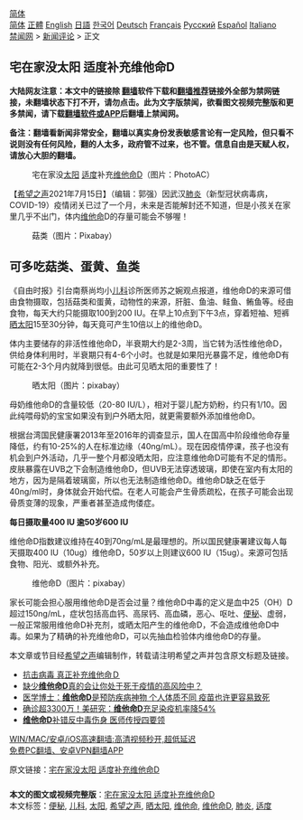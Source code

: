  <!-- 面包屑导航 --> <div class="breadcrumb"><!-- GTranslate: https://gtranslate.io/ -->  <div class="switcher notranslate">  <div class="selected">  <a href="#" onclick="return false;"> 简体</a>  </div>  <div class="option">  <a href="https://www.bannedbook.org" onclick="doGTranslate('zh-CN|zh-CN');jQuery('div.switcher div.selected a').html(jQuery(this).html());return false;" title="简体中文" class="nturl selected"> 简体</a>  <a href="https://www.bannedbook.org/zh-tw/" onclick="doGTranslate('zh-CN|zh-TW');jQuery('div.switcher div.selected a').html(jQuery(this).html());return false;" title="繁體中文" class="nturl"> 正體</a>  <a href="https://www.bannedbook.org/en/" onclick="doGTranslate('zh-CN|en');jQuery('div.switcher div.selected a').html(jQuery(this).html());return false;" title="English" class="nturl"> English</a>  <a href="https://www.bannedbook.org/ja/" onclick="doGTranslate('zh-CN|ja');jQuery('div.switcher div.selected a').html(jQuery(this).html());return false;" title="日本語" class="nturl"> 日語</a>  <a href="https://www.bannedbook.org/ko/" onclick="doGTranslate('zh-CN|ko');jQuery('div.switcher div.selected a').html(jQuery(this).html());return false;" title="한국어" class="nturl"> 한국어</a>  <a href="https://www.bannedbook.org/de/" onclick="doGTranslate('zh-CN|de');jQuery('div.switcher div.selected a').html(jQuery(this).html());return false;" title="Deutsch" class="nturl"> Deutsch</a>  <a href="https://www.bannedbook.org/fr/" onclick="doGTranslate('zh-CN|fr');jQuery('div.switcher div.selected a').html(jQuery(this).html());return false;" title="Français" class="nturl"> Français</a>  <a href="https://www.bannedbook.org/ru/" onclick="doGTranslate('zh-CN|ru');jQuery('div.switcher div.selected a').html(jQuery(this).html());return false;" title="Русский" class="nturl"> Русский</a>  <a href="https://www.bannedbook.org/es/" onclick="doGTranslate('zh-CN|es');jQuery('div.switcher div.selected a').html(jQuery(this).html());return false;" title="Español" class="nturl"> Español</a>  <a href="https://www.bannedbook.org/it/" onclick="doGTranslate('zh-CN|it');jQuery('div.switcher div.selected a').html(jQuery(this).html());return false;" title="Italiano" class="nturl"> Italiano</a>  </div>  </div>      <div class='breadcrumb-sub'><!-- Breadcrumb NavXT 6.3.0 --> <a href="https://www.bannedbook.org/" class="home">禁闻网</a> &gt; <a href="https://www.bannedbook.org/bnews/comments/" class="category">新闻评论</a> &gt; 正文</div></div><h2>宅在家没太阳 适度补充维他命D</h2> <p class="notice"><b>大陆网友注意：本文中的链接除 <a href="https://github.com/bannedbook/fanqiang" >翻墙</a>软件下载和<a href="https://github.com/killgcd/justmysocks/blob/master/README.md">翻墙推荐</a>链接外全部为禁网链接，未翻墙状态下打不开，请勿点击。此为文字版禁闻，欲看图文视频完整版和更多禁闻，请下载<a href="https://github.com/bannedbook/fanqiang">翻墙软件或APP</a>后翻墙上禁闻网。</p><p>备注：翻墙看新闻非常安全，翻墙以真实身份发表敏感言论有一定风险，但只看不说则没有任何风险，翻的人太多，政府管不过来，也不管。信息自由是天赋人权，请放心大胆的翻墙。</b></p>  <div class="entry"> <figure> <p><figcaption>宅在家没<a href="https://www.bannedbook.org/bnews/tag/%e5%a4%aa%e9%98%b3/" class="st_tag internal_tag" rel="tag" title="标签 太阳 下的日志">太阳</a> <a href="https://www.bannedbook.org/bnews/tag/%E9%80%82%E5%BA%A6/" class="st_tag internal_tag" rel="tag" title="标签 适度 下的日志">适度</a>补充<a href="https://www.bannedbook.org/bnews/tag/%E7%BB%B4%E4%BB%96%E5%91%BDD/" class="st_tag internal_tag" rel="tag" title="标签 维他命D 下的日志">维他命D</a>（图片：PhotoAC）</figcaption></figure> <p>【<span class='wp_keywordlink_affiliate'><a href="https://www.soundofhope.org" title="希望之声" target="_blank">希望之声</a></span>2021年7月15日】（编辑：郭强）因武汉<a href="https://www.bannedbook.org/bnews/tag/%e8%82%ba%e7%82%8e/" class="st_tag internal_tag" rel="tag" title="标签 肺炎 下的日志">肺炎</a>（新型冠状病毒病，COVID-19）疫情闭关已过了一个月，未来是否能解封还不知道，但是小孩关在家里几乎不出门，体内<a href="https://www.bannedbook.org/bnews/tag/%e7%bb%b4%e4%bb%96%e5%91%bd/" class="st_tag internal_tag" rel="tag" title="标签 维他命 下的日志">维他命</a>D的存量可能会不够喔！</p> <figure><figcaption>菇类（图片：Pixabay）</figcaption></figure> <h2>可多吃菇类、蛋黄、鱼类</h2> <p>《自由时报》引台南蔡尚均小<a href="https://www.bannedbook.org/bnews/tag/%E5%84%BF%E7%A7%91/" class="st_tag internal_tag" rel="tag" title="标签 儿科 下的日志">儿科</a>诊所医师苏之婉观点报道，维他命D的来源可借由食物摄取，包括菇类和蛋黄，动物性的来源，肝脏、鱼油、鲑鱼、鲔鱼等。经由食物，每天大约只能摄取100到200 IU。在早上10点到下午3点，穿着短袖、短裤<a href="https://www.bannedbook.org/bnews/tag/%E6%99%92%E5%A4%AA%E9%98%B3/" class="st_tag internal_tag" rel="tag" title="标签 晒太阳 下的日志">晒太阳</a>15至30分钟，每天竟可产生10倍以上的维他命D。</p>  <p>体内主要储存的非活性维他命D，半衰期大约是2-3周，当它转为活性维他命D，供给身体利用时，半衰期只有4-6个小时。也就是如果阳光暴露不足，维他命D有可能在2-3个月内就降到很低。由此可见晒太阳的重要性了！</p> <figure><figcaption>晒太阳（图片：pixabay）</figcaption></figure> <p>母奶维他命D的含量较低（20-80 IU/L），相对于婴儿配方奶粉，约只有1/10。因此纯喂母奶的宝宝如果没有到户外晒太阳，就更需要额外添加维他命D。</p>  <p>根据台湾国民健康署2013年至2016年的调查显示，国人在国高中阶段维他命存量降低，约有10-25%的人在标准边缘（40ng/mL）。现在因疫情停课，孩子也没有机会到户外活动，几乎一整个月都没晒太阳，应注意维他命D可能有不足的情形。皮肤暴露在UVB之下会制造维他命D，但UVB无法穿透玻璃，即使在室内有太阳的地方，因为是隔着玻璃窗，所以也无法制造维他命D。维他命D缺乏在低于40ng/ml时，身体就会开始代偿。在老人可能会产生骨质疏松，在孩子可能会出现骨质变薄的现象，严重者甚至造成佝偻症。</p> <p><strong>每日摄取量400 IU 逾50岁600 IU</strong></p>  <p>维他命D指数建议维持在40到70ng/mL是最理想的。所以国民健康署建议每人每天摄取400 IU（10ug）维他命D，50岁以上则建议600 IU（15ug）。来源可包括食物、阳光、或额外补充。</p> <figure><figcaption>维他命D（图片：pixabay）</figcaption></figure> <p>家长可能会担心服用维他命D是否会过量？维他命D中毒的定义是血中25（OH）D超过150ng/mL，症状包括高血钙、高尿钙、高血磷，恶心、呕吐、<a href="https://www.bannedbook.org/bnews/tag/%e4%be%bf%e7%a7%98/" class="st_tag internal_tag" rel="tag" title="标签 便秘 下的日志">便秘</a>、虚弱，一般正常服用维他命D补充剂，或晒太阳产生的维他命D，不会造成维他命D中毒。如果为了精确的补充维他命D，可以先抽血检验体内维他命D的存量。</p>  <p>本文章或节目经<a href="https://www.bannedbook.org/bnews/tag/%e5%b8%8c%e6%9c%9b%e4%b9%8b%e5%a3%b0/" class="st_tag internal_tag" rel="tag" title="标签 希望之声 下的日志">希望之声</a>编辑制作，转载请注明希望之声并包含原文标题及链接。 </p> <ul class='op-related-articles' title='相关阅读'> <li><a href='https://www.bannedbook.org/bnews/comments/20210220/1490807.html' target='_blank'>抗击病毒 真正补充维他命Ｄ</a></li> <li><a href='https://www.bannedbook.org/bnews/comments/20210102/1459512.html' target='_blank'>缺少<b>维他命D</b>真的会让你处于死于疫情的高风险中？</a></li> <li><a href='https://www.bannedbook.org/bnews/bannedvideo/20201231/1458408.html' target='_blank'>医学博士：<b>维他命D</b>是预防疾病神物 个人体质不同 疫苗也许更容易致死</a></li> <li><a href='https://www.bannedbook.org/bnews/comments/20200930/1405719.html' target='_blank'>确诊超3300万！美研究：<b>维他命D</b>充足染疫机率降54%</a></li> <li><a href='https://www.bannedbook.org/bnews/cnnews/20180628/963991.html' target='_blank'><b>维他命D</b>补错反中毒伤身 医师传授四要领</a></li> </ul> <p class="texttj"> <a href="https://github.com/bannedbook/fanqiang/wiki/V2ray%E6%9C%BA%E5%9C%BA" target="_blank">WIN/MAC/安卓/iOS高速翻墙:高清视频秒开,超低延迟</a><br/> <a href="https://github.com/bannedbook/fanqiang/wiki/%E7%A6%81%E9%97%BB%E7%BD%91%E5%AE%89%E5%8D%93%E7%BF%BB%E5%A2%99%E6%96%B0%E9%97%BBAPP" target="_blank">免费PC翻墙、安卓VPN翻墙APP</a></p><p>原文链接：<a class="src_link"  href="https://www.soundofhope.org/post/525176" target="_blank">宅在家没太阳 适度补充维他命D</a></p><a name='sharetosocial'></a>  <div style="margin-bottom:5px;padding-bottom:5px;clear:both"> <div id="archive-pix-1" class="banner-ads"> <!-- AuctionX Display platform tag START --> <div id="26318x728x90x621x_ADSLOT2" clicktrack="%%CLICK_URL_ESC%%"></div> <!-- AuctionX Display platform tag END --> </div> <div id="archive-pix-2" class="banner-ads"> <!-- AuctionX Display platform tag START --> <div id="26315x300x250x621x_ADSLOT2" clicktrack="%%CLICK_URL_ESC%%"></div> <!-- AuctionX Display platform tag END --> </div> </div>    <div id="archive-pix-1" class="banner-ads"> <!-- AuctionX Display platform tag START --> <div id="26318x728x90x621x_ADSLOT3" clicktrack="%%CLICK_URL_ESC%%"></div> <!-- AuctionX Display platform tag END --> </div> <div><b>本文的图文或视频完整版</b>：<a href='https://www.bannedbook.org/bnews/comments/20210716/1587987.html'>宅在家没太阳 适度补充维他命D</a></div>  </div><!--END ENTRY--> <div class="postfooter"> <div>本文标签：<a href="https://www.bannedbook.org/bnews/tag/%e4%be%bf%e7%a7%98/" rel="tag">便秘</a>, <a href="https://www.bannedbook.org/bnews/tag/%E5%84%BF%E7%A7%91/" rel="tag">儿科</a>, <a href="https://www.bannedbook.org/bnews/tag/%e5%a4%aa%e9%98%b3/" rel="tag">太阳</a>, <a href="https://www.bannedbook.org/bnews/tag/%e5%b8%8c%e6%9c%9b%e4%b9%8b%e5%a3%b0/" rel="tag">希望之声</a>, <a href="https://www.bannedbook.org/bnews/tag/%E6%99%92%E5%A4%AA%E9%98%B3/" rel="tag">晒太阳</a>, <a href="https://www.bannedbook.org/bnews/tag/%e7%bb%b4%e4%bb%96%e5%91%bd/" rel="tag">维他命</a>, <a href="https://www.bannedbook.org/bnews/tag/%E7%BB%B4%E4%BB%96%E5%91%BDD/" rel="tag">维他命D</a>, <a href="https://www.bannedbook.org/bnews/tag/%e8%82%ba%e7%82%8e/" rel="tag">肺炎</a>, <a href="https://www.bannedbook.org/bnews/tag/%E9%80%82%E5%BA%A6/" rel="tag">适度</a></div>  </div><!--END POSTFOOTER--> 